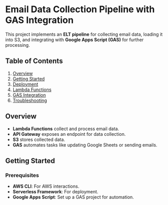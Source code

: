 # Email Data Collection Pipeline with GAS Integration

This project implements an **ELT pipeline** for collecting email data, loading it into S3, and integrating with **Google Apps Script (GAS)** for further processing.

## Table of Contents
1. [Overview](#overview)
2. [Getting Started](#getting-started)
3. [Deployment](#deployment)
4. [Lambda Functions](#lambda-functions)
5. [GAS Integration](#gas-integration)
6. [Troubleshooting](#troubleshooting)

## Overview
- **Lambda Functions** collect and process email data.
- **API Gateway** exposes an endpoint for data collection.
- **S3** stores collected data.
- **GAS** automates tasks like updating Google Sheets or sending emails.

## Getting Started

### Prerequisites
- **AWS CLI**: For AWS interactions.
- **Serverless Framework**: For deployment.
- **Google Apps Script**: Set up a GAS project for automation.
